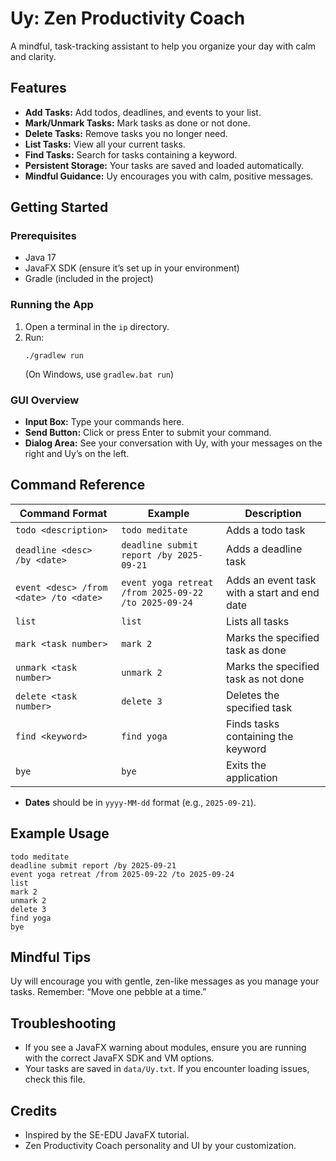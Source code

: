 <!-- GENERATED WITH THE HELP OF COPILOT -->

# Uy: Zen Productivity Coach

A mindful, task-tracking assistant to help you organize your day with calm and clarity.

## Features

- **Add Tasks:** Add todos, deadlines, and events to your list.
- **Mark/Unmark Tasks:** Mark tasks as done or not done.
- **Delete Tasks:** Remove tasks you no longer need.
- **List Tasks:** View all your current tasks.
- **Find Tasks:** Search for tasks containing a keyword.
- **Persistent Storage:** Your tasks are saved and loaded automatically.
- **Mindful Guidance:** Uy encourages you with calm, positive messages.

## Getting Started

### Prerequisites

- Java 17
- JavaFX SDK (ensure it’s set up in your environment)
- Gradle (included in the project)

### Running the App

1. Open a terminal in the `ip` directory.
2. Run:
   ```
   ./gradlew run
   ```
   (On Windows, use `gradlew.bat run`)

### GUI Overview

- **Input Box:** Type your commands here.
- **Send Button:** Click or press Enter to submit your command.
- **Dialog Area:** See your conversation with Uy, with your messages on the right and Uy’s on the left.

## Command Reference

| Command Format                         | Example                                              | Description                                  |
| -------------------------------------- | ---------------------------------------------------- | -------------------------------------------- |
| `todo <description>`                   | `todo meditate`                                      | Adds a todo task                             |
| `deadline <desc> /by <date>`           | `deadline submit report /by 2025-09-21`              | Adds a deadline task                         |
| `event <desc> /from <date> /to <date>` | `event yoga retreat /from 2025-09-22 /to 2025-09-24` | Adds an event task with a start and end date |
| `list`                                 | `list`                                               | Lists all tasks                              |
| `mark <task number>`                   | `mark 2`                                             | Marks the specified task as done             |
| `unmark <task number>`                 | `unmark 2`                                           | Marks the specified task as not done         |
| `delete <task number>`                 | `delete 3`                                           | Deletes the specified task                   |
| `find <keyword>`                       | `find yoga`                                          | Finds tasks containing the keyword           |
| `bye`                                  | `bye`                                                | Exits the application                        |

- **Dates** should be in `yyyy-MM-dd` format (e.g., `2025-09-21`).

## Example Usage

```
todo meditate
deadline submit report /by 2025-09-21
event yoga retreat /from 2025-09-22 /to 2025-09-24
list
mark 2
unmark 2
delete 3
find yoga
bye
```

## Mindful Tips

Uy will encourage you with gentle, zen-like messages as you manage your tasks. Remember: “Move one pebble at a time.”

## Troubleshooting

- If you see a JavaFX warning about modules, ensure you are running with the correct JavaFX SDK and VM options.
- Your tasks are saved in `data/Uy.txt`. If you encounter loading issues, check this file.

## Credits

- Inspired by the SE-EDU JavaFX tutorial.
- Zen Productivity Coach personality and UI by your customization.

